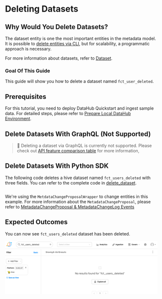 # Deleting Datasets

## Why Would You Delete Datasets? 
The dataset entity is one the most important entities in the metadata model.
It is possible to [delete entities via CLI](/docs/how/delete-metadata.md), but for scalability, a programmatic approach is necessary.

For more information about datasets, refer to [Dataset](/docs/generated/metamodel/entities/dataset.md).

### Goal Of This Guide
This guide will show you how to delete a dataset named `fct_user_deleted`.

## Prerequisites
For this tutorial, you need to deploy DataHub Quickstart and ingest sample data. 
For detailed steps, please refer to [Prepare Local DataHub Environment](/docs/api/tutorials/references/prepare-datahub.md).

## Delete Datasets With GraphQL (Not Supported)

> 🚫 Deleting a dataset via GraphQL is currently not supported.
> Please check out [API feature comparison table](/docs/api/datahub-apis.md#datahub-api-comparison) for more information, 

## Delete Datasets With Python SDK

The following code deletes a hive dataset named `fct_users_deleted` with three fields. 
You can refer to the complete code in [delete_dataset]().
```python
```

We're using the `MetdataChangeProposalWrapper` to change entities in this example.
For more information about the `MetadataChangeProposal`, please refer to [MetadataChangeProposal & MetadataChangeLog Events](/docs/advanced/mcp-mcl.md)


## Expected Outcomes
You can now see `fct_users_deleted` dataset has been deleted.

![dataset-deleted](../../imgs/apis/tutorials/dataset-deleted.png)



